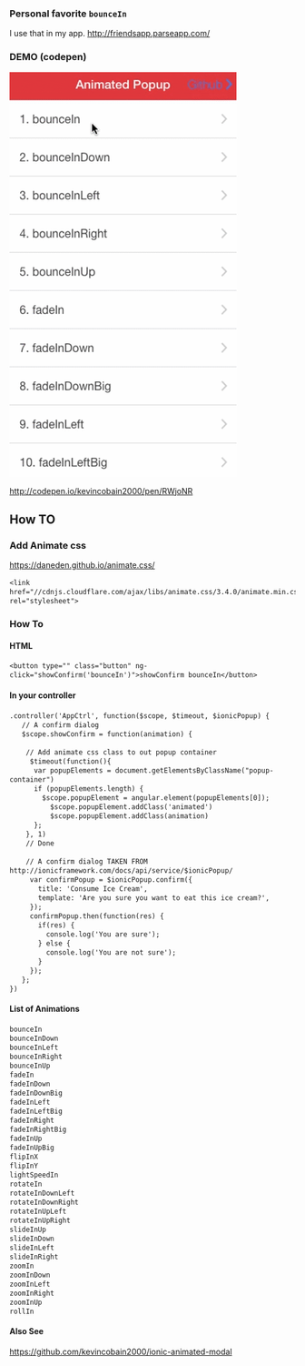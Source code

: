 ### Personal favorite ``bounceIn``

I use that in my app. http://friendsapp.parseapp.com/

### DEMO (codepen)

![alt tag](animate.gif)

http://codepen.io/kevincobain2000/pen/RWjoNR

## How TO

### Add Animate css

https://daneden.github.io/animate.css/

```
<link href="//cdnjs.cloudflare.com/ajax/libs/animate.css/3.4.0/animate.min.css" rel="stylesheet">
```


### How To


#### HTML

```
<button type="" class="button" ng-click="showConfirm('bounceIn')">showConfirm bounceIn</button>
```

#### In your controller

```
.controller('AppCtrl', function($scope, $timeout, $ionicPopup) {
   // A confirm dialog
   $scope.showConfirm = function(animation) {

    // Add animate css class to out popup container
     $timeout(function(){
      var popupElements = document.getElementsByClassName("popup-container")
      if (popupElements.length) {
        $scope.popupElement = angular.element(popupElements[0]);
          $scope.popupElement.addClass('animated')
          $scope.popupElement.addClass(animation)
      };
    }, 1)
    // Done

    // A confirm dialog TAKEN FROM http://ionicframework.com/docs/api/service/$ionicPopup/
     var confirmPopup = $ionicPopup.confirm({
       title: 'Consume Ice Cream',
       template: 'Are you sure you want to eat this ice cream?',
     });
     confirmPopup.then(function(res) {
       if(res) {
         console.log('You are sure');
       } else {
         console.log('You are not sure');
       }
     });
   };
})
```


#### List of Animations

```
bounceIn
bounceInDown
bounceInLeft
bounceInRight
bounceInUp
fadeIn
fadeInDown
fadeInDownBig
fadeInLeft
fadeInLeftBig
fadeInRight
fadeInRightBig
fadeInUp
fadeInUpBig
flipInX
flipInY
lightSpeedIn
rotateIn
rotateInDownLeft
rotateInDownRight
rotateInUpLeft
rotateInUpRight
slideInUp
slideInDown
slideInLeft
slideInRight
zoomIn
zoomInDown
zoomInLeft
zoomInRight
zoomInUp
rollIn
```

#### Also See

https://github.com/kevincobain2000/ionic-animated-modal